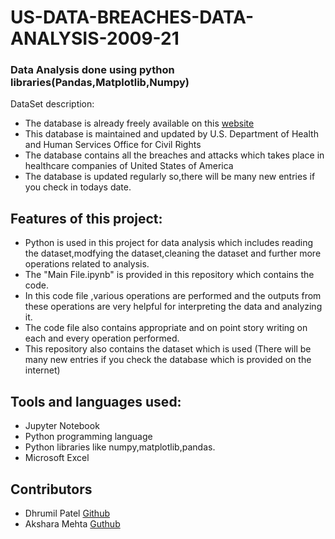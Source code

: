 # US-DATA-BREACHES-DATA-ANALYSIS-2009-21

### Data Analysis done using python libraries(Pandas,Matplotlib,Numpy)



DataSet description:

- The database is already freely available on this [website](https://ocrportal.hhs.gov/ocr/breach/breach_report.jsf)
- This database is maintained and updated by U.S. Department of Health and Human Services
Office for Civil Rights
- The database contains all the breaches and attacks which takes place in healthcare companies of United States of America
- The database is updated regularly so,there will be many new entries if you check in todays date.

## Features of this project:

- Python is used in this project for data analysis which includes reading the dataset,modfying the dataset,cleaning the dataset and further more operations related to analysis.
- The "Main File.ipynb" is provided in this repository which contains the code.
- In this code file ,various operations are performed and the outputs from these operations are very helpful for interpreting the data and analyzing it.
- The code file also contains appropriate and on point story writing on each and every operation performed.
- This repository also contains the dataset which is used (There will be many new entries if you check the database which is provided on the internet)

## Tools and languages used:
- Jupyter Notebook
- Python programming language
- Python libraries like numpy,matplotlib,pandas.
- Microsoft Excel

## Contributors
- Dhrumil Patel [Github](https://github.com/dhrumilp7255)
- Akshara Mehta [Guthub](https://github.com/akshara01)
